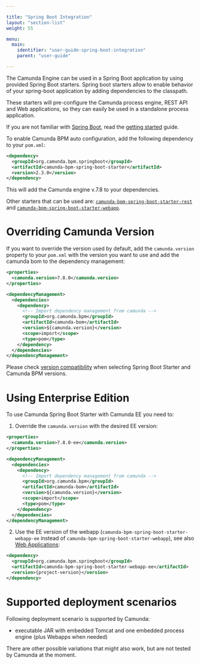 ```yaml
---

title: "Spring Boot Integration"
layout: "section-list"
weight: 55

menu:
  main:
    identifier: "user-guide-spring-boot-integration"
    parent: "user-guide"

---
```


The Camunda Engine can be used in a Spring Boot application by using provided Spring Boot starters.
Spring boot starters allow to enable behavior of your spring-boot application by adding dependencies to the classpath.
 
These starters will pre-configure the Camunda process engine, REST API and Web applications, so they can easily be used in a standalone process application.

If you are not familiar with [Spring Boot](http://projects.spring.io/spring-boot/), read the [getting started](http://docs.spring.io/spring-boot/docs/current/reference/htmlsingle/#getting-started) guide.

To enable Camunda BPM auto configuration, add the following dependency to your ```pom.xml```:

```xml
<dependency>
  <groupId>org.camunda.bpm.springboot</groupId>
  <artifactId>camunda-bpm-spring-boot-starter</artifactId>
  <version>2.3.0</version>
</dependency>
```

This will add the Camunda engine v.7.8 to your dependencies.

Other starters that can be used are: [`camunda-bpm-spring-boot-starter-rest`](rest-api) and [`camunda-bpm-spring-boot-starter-webapp`](webapps).

# Overriding Camunda Version

If you want to override the version used by default, add the `camunda.version` property to your `pom.xml` with the version you want 
to use and add the camunda bom to the dependency management:

```xml
<properties>
  <camunda.version>7.8.0</camunda.version>
</properties>

<dependencyManagement>
  <dependencies>
    <dependency>
      <!-- Import dependency management from camunda -->
      <groupId>org.camunda.bpm</groupId>
      <artifactId>camunda-bom</artifactId>
      <version>${camunda.version}</version>
      <scope>import</scope>
      <type>pom</type>
    </dependency>
  </dependencies>
</dependencyManagement>
```
Please check [version compatibility](version-compatibility/) when selecting Spring Boot Starter and Camunda BPM versions. 

# Using Enterprise Edition

To use Camunda Spring Boot Starter with Camunda EE you need to:

1. Override the `camunda.version` with the desired EE version:

```xml
<properties>
  <camunda.version>7.8.0-ee</camunda.version>
</properties>

<dependencyManagement>
  <dependencies>
    <dependency>
      <!-- Import dependency management from camunda -->
      <groupId>org.camunda.bpm</groupId>
      <artifactId>camunda-bom</artifactId>
      <version>${camunda.version}</version>
      <scope>import</scope>
      <type>pom</type>
    </dependency>
  </dependencies>
</dependencyManagement>
```

2. Use the EE version of the webapp (`camunda-bpm-spring-boot-starter-webapp-ee` instead of `camunda-bpm-spring-boot-starter-webapp`), see also [Web Applications](webapps/):

```xml
<dependency>
  <groupId>org.camunda.bpm.springboot</groupId>
  <artifactId>camunda-bpm-spring-boot-starter-webapp-ee</artifactId>
  <version>{project-version}</version>
</dependency>
```

# Supported deployment scenarios

Following deployment scenario is supported by Camunda:

* executable JAR with embedded Tomcat and one embedded process engine (plus Webapps when needed)

There are other possible variations that might also work, but are not tested by Camunda at the moment.
